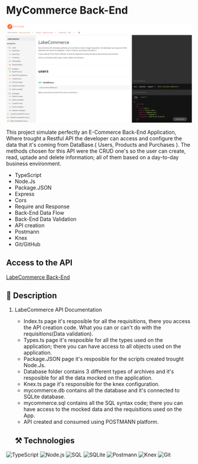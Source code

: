 # MyCommerce Back-End 

![preview](./readme-pic.png)

This project simulate perfectly an E-Commerce Back-End Application, Where trought a Restful API the developer can access and configure the data that it's coming from DataBase.( Users, Products and Purchases ). The methods chosen for this API were the CRUD one's so the user can create, read, uptade and delete information; all of them based on a day-to-day business environment.

- TypeScript
- Node.Js
- Package.JSON
- Express
- Cors
- Require and Response
- Back-End Data Flow
- Back-End Data Validation
- API creation
- Postmann
- Knex
- Git/GitHub

## Access to the API
[LabeCommerce Back-End](https://documenter.getpostman.com/view/24461072/2s8ZDR7RG2)

## 📄 Description
1. LabeCommerce API Documentation
    - Index.ts page it's resposible for all the requisitions, there you access the API creation code. What you can or can't do with the requisitions(Data validation).
    - Types.ts page it's resposible for all the types used on the application; there you can have access to all objects used on the application.
    - Package.JSON page it's resposible for the scripts created trought Node.Js.
    - Database folder contains 3 different types of archives and it's resposible for all the data mocked on the application.
    - Knex.ts page it's responsible for the knex configuration.
    - mycommerce.db contains all the database and it's connected to SQLite database.
    - mycommerce.sql contains all the SQL syntax code; there you can have access to the mocked data and the requisitions used on the App.
    - API created and consumed using POSTMANN platform.

    ## ⚒️ Technologies

![TypeScript](https://img.shields.io/badge/TypeScript-1572B6?style=for-the-badge&logo=TypeScript&logoColor=white)
![Node.js](https://img.shields.io/badge/Nodejs5-E34F26?style=for-the-badge&logo=Nodejs5&logoColor=white)
![SQL](https://img.shields.io/badge/SQL-blue?style=for-the-badge&logo=SQL&logoColor=white)
![SQLite](https://img.shields.io/badge/SQLite-critical?style=for-the-badge&logo=SQLite&logoColor=white)
![Postmann](https://img.shields.io/badge/Postmann-323330?style=for-the-badge&logo=Postmann&logoColor=F7DF1E)
![Knex](https://img.shields.io/badge/Knex-important?style=for-the-badge&logo=Knex&logoColor=F7DF1E)
![Git](https://img.shields.io/badge/Git-171515?style=for-the-badge&logo=Git&logoColor=white)


